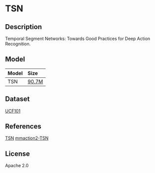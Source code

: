 <!--- SPDX-License-Identifier: Apache-2.0 -->

# TSN

## Description

Temporal Segment Networks: Towards Good Practices for Deep Action Recognition.

## Model

|Model              |Size                                                                                                                                            |
|:------------------|:-----------------------------------------------------------------------------------------------------------------------------------------------|
|TSN                |[90.7M](https://download.openmmlab.com/mmaction/recognition/tsn/tsn_r50_1x1x3_75e_ucf101_rgb/tsn_r50_1x1x3_75e_ucf101_rgb_20201023-d85ab600.pth)|

## Dataset

[UCF101](https://www.crcv.ucf.edu/research/data-sets/ucf101/)

## References

[TSN](https://github.com/yjxiong/temporal-segment-networks)
[mmaction2-TSN](https://github.com/open-mmlab/mmaction2/blob/main/configs/recognition/tsn/README.md)

## License

Apache 2.0
